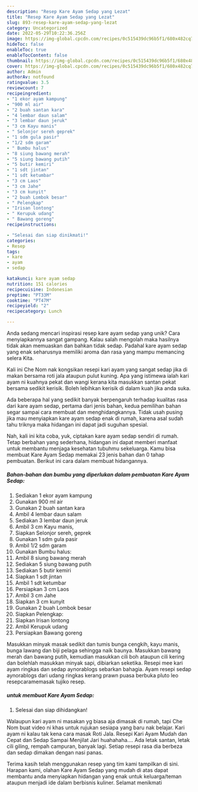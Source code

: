 ```yaml
---
description: "Resep Kare Ayam Sedap yang Lezat"
title: "Resep Kare Ayam Sedap yang Lezat"
slug: 893-resep-kare-ayam-sedap-yang-lezat
category: Uncategorized
date: 2022-05-29T10:22:36.256Z
image: https://img-global.cpcdn.com/recipes/0c515439dc96b5f1/680x482cq70/kare-ayam-sedap-foto-resep-utama.jpg
hideToc: false
enableToc: true
enableTocContent: false
thumbnail: https://img-global.cpcdn.com/recipes/0c515439dc96b5f1/680x482cq70/kare-ayam-sedap-foto-resep-utama.jpg
cover: https://img-global.cpcdn.com/recipes/0c515439dc96b5f1/680x482cq70/kare-ayam-sedap-foto-resep-utama.jpg
author: Admin
authorAv: notfound
ratingvalue: 3.5
reviewcount: 7
recipeingredient:
- "1 ekor ayam kampung"
- "900 ml air"
- "2 buah santan kara"
- "4 lembar daun salam"
- "3 lembar daun jeruk"
- "3 cm Kayu manis"
- " Selonjor sereh geprek"
- "1 sdm gula pasir"
- "1/2 sdm garam"
- " Bumbu halus"
- "8 siung bawang merah"
- "5 siung bawang putih"
- "5 butir kemiri"
- "1 sdt jintan"
- "1 sdt ketumbar"
- "3 cm Laos"
- "3 cm Jahe"
- "3 cm kunyit"
- "2 buah Lombok besar"
- " Pelengkap"
- "Irisan lontong"
- " Kerupuk udang"
- " Bawang goreng"
recipeinstructions:

- "Selesai dan siap dinikmati!"
categories:
- Resep
tags:
- kare
- ayam
- sedap

katakunci: kare ayam sedap 
nutrition: 151 calories
recipecuisine: Indonesian
preptime: "PT33M"
cooktime: "PT47M"
recipeyield: "2"
recipecategory: Lunch

---
```





Anda sedang mencari inspirasi resep kare ayam sedap yang unik? Cara menyiapkannya sangat gampang. Kalau salah mengolah maka hasilnya tidak akan memuaskan dan bahkan tidak sedap. Padahal kare ayam sedap yang enak seharusnya memiliki aroma dan rasa yang mampu memancing selera Kita.





Kali ini Che Nom nak kongsikan resepi kari ayam yang sangat sedap jika di makan bersama roti jala ataupun pulut kuning. Apa yang istimewa ialah kari ayam ni kuahnya pekat dan wangi kerana kita masukkan santan pekat bersama sedikit kerisik. Boleh lebihkan kerisik di dalam kuah jika anda suka.

Ada beberapa hal yang sedikit banyak berpengaruh terhadap kualitas rasa dari kare ayam sedap, pertama dari jenis bahan, kedua pemilihan bahan segar sampai cara membuat dan menghidangkannya. Tidak usah pusing jika mau menyiapkan kare ayam sedap enak di rumah, karena asal sudah tahu triknya maka hidangan ini dapat jadi suguhan spesial.






Nah, kali ini kita coba, yuk, ciptakan kare ayam sedap sendiri di rumah. Tetap berbahan yang sederhana, hidangan ini dapat memberi manfaat untuk membantu menjaga kesehatan tubuhmu sekeluarga. Kamu bisa membuat Kare Ayam Sedap memakai 23 jenis bahan dan 0 tahap pembuatan. Berikut ini cara dalam membuat hidangannya.

<!--inarticleads1-->

##### Bahan-bahan dan bumbu yang diperlukan dalam pembuatan Kare Ayam Sedap:

1. Sediakan 1 ekor ayam kampung
1. Gunakan 900 ml air
1. Gunakan 2 buah santan kara
1. Ambil 4 lembar daun salam
1. Sediakan 3 lembar daun jeruk
1. Ambil 3 cm Kayu manis,
1. Siapkan  Selonjor sereh, geprek
1. Gunakan 1 sdm gula pasir
1. Ambil 1/2 sdm garam
1. Gunakan  Bumbu halus:
1. Ambil 8 siung bawang merah
1. Sediakan 5 siung bawang putih
1. Sediakan 5 butir kemiri
1. Siapkan 1 sdt jintan
1. Ambil 1 sdt ketumbar
1. Persiapkan 3 cm Laos
1. Ambil 3 cm Jahe
1. Siapkan 3 cm kunyit
1. Gunakan 2 buah Lombok besar
1. Siapkan  Pelengkap:
1. Siapkan Irisan lontong
1. Ambil  Kerupuk udang
1. Persiapkan  Bawang goreng


Masukkan minyak masak sedikit dan tumis bunga cengkih, kayu manis, bunga lawang dan biji pelaga sehingga naik baunya. Masukkan bawang merah dan bawang putih, kemudian masukkan cili boh ataupun cili kering dan bolehlah masukkan minyak sapi, dibiarkan seketika. Resepi mee kari ayam ringkas dan sedap aynorablogs sebarkan bahagia. Ayam resepi sedap aynorablogs dari udang ringkas kerang prawn puasa berbuka pluto leo resepcaramemasak tujiko resep. 

<!--inarticleads2-->

#####  untuk membuat Kare Ayam Sedap:


1. Selesai dan siap dihidangkan!

Walaupun kari ayam ni masakan yg biasa aja dimasak di rumah, tapi Che Nom buat video ni khas untuk rujukan sesiapa yang baru nak belajar. Kari ayam ni kalau tak kena cara masak Roti Jala. Resepi Kari Ayam Mudah dan Cepat dan Sedap Sampai Menjilat Jari huahahaha…. Ada letak santan, letak cili giling, rempah campuran, banyak lagi. Setiap resepi rasa dia berbeza dan sedap dimakan dengan nasi panas. 

Terima kasih telah menggunakan resep yang tim kami tampilkan di sini. Harapan kami, olahan Kare Ayam Sedap yang mudah di atas dapat membantu anda menyiapkan hidangan yang enak untuk keluarga/teman ataupun menjadi ide dalam berbisnis kuliner. Selamat menikmati
